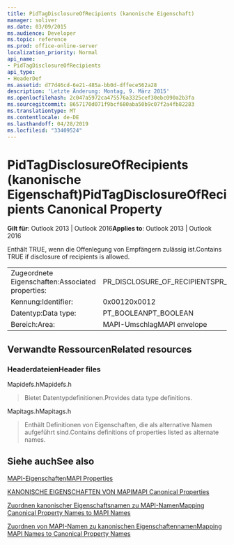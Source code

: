 ```yaml
---
title: PidTagDisclosureOfRecipients (kanonische Eigenschaft)
manager: soliver
ms.date: 03/09/2015
ms.audience: Developer
ms.topic: reference
ms.prod: office-online-server
localization_priority: Normal
api_name:
- PidTagDisclosureOfRecipients
api_type:
- HeaderDef
ms.assetid: d77d46cd-6e21-485a-bb0d-dffece562a28
description: 'Letzte Änderung: Montag, 9. März 2015'
ms.openlocfilehash: 2c047a5972ca475576a3325cef30ebc090a2b3fa
ms.sourcegitcommit: 8657170d071f9bcf680aba50b9c07f2a4fb82283
ms.translationtype: MT
ms.contentlocale: de-DE
ms.lasthandoff: 04/28/2019
ms.locfileid: "33409524"
---
```

# <a name="pidtagdisclosureofrecipients-canonical-property"></a><span data-ttu-id="d801d-103">PidTagDisclosureOfRecipients (kanonische Eigenschaft)</span><span class="sxs-lookup"><span data-stu-id="d801d-103">PidTagDisclosureOfRecipients Canonical Property</span></span>

  
  
<span data-ttu-id="d801d-104">**Gilt für**: Outlook 2013 | Outlook 2016</span><span class="sxs-lookup"><span data-stu-id="d801d-104">**Applies to**: Outlook 2013 | Outlook 2016</span></span> 
  
<span data-ttu-id="d801d-105">Enthält TRUE, wenn die Offenlegung von Empfängern zulässig ist.</span><span class="sxs-lookup"><span data-stu-id="d801d-105">Contains TRUE if disclosure of recipients is allowed.</span></span>
  
|||
|:-----|:-----|
|<span data-ttu-id="d801d-106">Zugeordnete Eigenschaften:</span><span class="sxs-lookup"><span data-stu-id="d801d-106">Associated properties:</span></span>  <br/> |<span data-ttu-id="d801d-107">PR_DISCLOSURE_OF_RECIPIENTS</span><span class="sxs-lookup"><span data-stu-id="d801d-107">PR_DISCLOSURE_OF_RECIPIENTS</span></span>  <br/> |
|<span data-ttu-id="d801d-108">Kennung:</span><span class="sxs-lookup"><span data-stu-id="d801d-108">Identifier:</span></span>  <br/> |<span data-ttu-id="d801d-109">0x0012</span><span class="sxs-lookup"><span data-stu-id="d801d-109">0x0012</span></span>  <br/> |
|<span data-ttu-id="d801d-110">Datentyp:</span><span class="sxs-lookup"><span data-stu-id="d801d-110">Data type:</span></span>  <br/> |<span data-ttu-id="d801d-111">PT_BOOLEAN</span><span class="sxs-lookup"><span data-stu-id="d801d-111">PT_BOOLEAN</span></span>  <br/> |
|<span data-ttu-id="d801d-112">Bereich:</span><span class="sxs-lookup"><span data-stu-id="d801d-112">Area:</span></span>  <br/> |<span data-ttu-id="d801d-113">MAPI-Umschlag</span><span class="sxs-lookup"><span data-stu-id="d801d-113">MAPI envelope</span></span>  <br/> |
   
## <a name="related-resources"></a><span data-ttu-id="d801d-114">Verwandte Ressourcen</span><span class="sxs-lookup"><span data-stu-id="d801d-114">Related resources</span></span>

### <a name="header-files"></a><span data-ttu-id="d801d-115">Headerdateien</span><span class="sxs-lookup"><span data-stu-id="d801d-115">Header files</span></span>

<span data-ttu-id="d801d-116">Mapidefs.h</span><span class="sxs-lookup"><span data-stu-id="d801d-116">Mapidefs.h</span></span>
  
> <span data-ttu-id="d801d-117">Bietet Datentypdefinitionen.</span><span class="sxs-lookup"><span data-stu-id="d801d-117">Provides data type definitions.</span></span>
    
<span data-ttu-id="d801d-118">Mapitags.h</span><span class="sxs-lookup"><span data-stu-id="d801d-118">Mapitags.h</span></span>
  
> <span data-ttu-id="d801d-119">Enthält Definitionen von Eigenschaften, die als alternative Namen aufgeführt sind.</span><span class="sxs-lookup"><span data-stu-id="d801d-119">Contains definitions of properties listed as alternate names.</span></span>
    
## <a name="see-also"></a><span data-ttu-id="d801d-120">Siehe auch</span><span class="sxs-lookup"><span data-stu-id="d801d-120">See also</span></span>



[<span data-ttu-id="d801d-121">MAPI-Eigenschaften</span><span class="sxs-lookup"><span data-stu-id="d801d-121">MAPI Properties</span></span>](mapi-properties.md)
  
[<span data-ttu-id="d801d-122">KANONISCHE EIGENSCHAFTEN VON MAPI</span><span class="sxs-lookup"><span data-stu-id="d801d-122">MAPI Canonical Properties</span></span>](mapi-canonical-properties.md)
  
[<span data-ttu-id="d801d-123">Zuordnen kanonischer Eigenschaftsnamen zu MAPI-Namen</span><span class="sxs-lookup"><span data-stu-id="d801d-123">Mapping Canonical Property Names to MAPI Names</span></span>](mapping-canonical-property-names-to-mapi-names.md)
  
[<span data-ttu-id="d801d-124">Zuordnen von MAPI-Namen zu kanonischen Eigenschaftennamen</span><span class="sxs-lookup"><span data-stu-id="d801d-124">Mapping MAPI Names to Canonical Property Names</span></span>](mapping-mapi-names-to-canonical-property-names.md)

